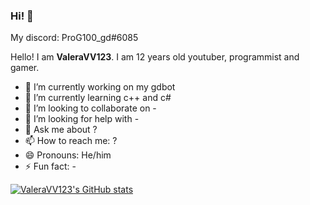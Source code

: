 ### Hi! 👋

<!--
**ValeraVV123/ValeraVV123** is a ✨ _special_ ✨ repository because its `README.md` (this file) appears on your GitHub profile.

Here are some ideas to get you started:
-->

My discord: ProG100_gd#6085

Hello! I am **ValeraVV123**. I am 12 years old youtuber, programmist and gamer. 

- 🔭 I’m currently working on my gdbot
- 🌱 I’m currently learning c++ and c#
- 👯 I’m looking to collaborate on -
- 🤔 I’m looking for help with -
- 💬 Ask me about ?
- 📫 How to reach me: ?
- 😄 Pronouns: He/him
- ⚡ Fun fact: -

[![**ValeraVV123**'s GitHub stats](https://github-readme-stats.vercel.app/api?username=ValeraVV123&include_all_commits=true&hide=issues&theme=vue-dark)](https://github.com/anuraghazra/github-readme-stats)

